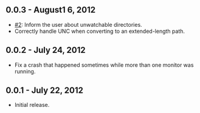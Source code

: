 ## 0.0.3 - August1 6, 2012

- [#2][]: Inform the user about unwatchable directories.
- Correctly handle UNC when converting to an extended-length path.

## 0.0.2 - July 24, 2012

- Fix a crash that happened sometimes while more than one monitor
was running.

## 0.0.1 - July 22, 2012

- Initial release.

<!--- The following link definition list is generated by PimpMyChangelog --->
[#2]: https://github.com/Maher4Ever/wdm/issues/2